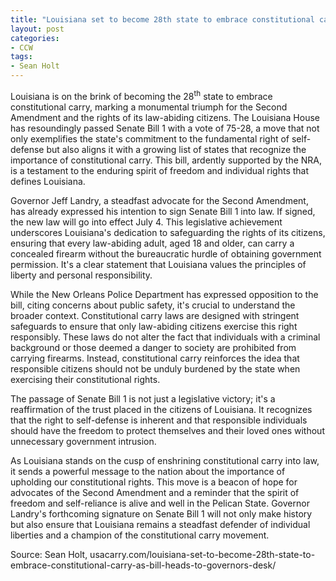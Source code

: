 ```yaml
---
title: "Louisiana set to become 28th state to embrace constitutional carry as bill heads to governor's desk"
layout: post
categories:
- CCW
tags:
- Sean Holt
---
```


Louisiana is on the brink of becoming the 28<sup>th</sup> state to embrace constitutional carry, marking a monumental triumph for the Second Amendment and the rights of its law-abiding citizens. The Louisiana House has resoundingly passed Senate Bill 1 with a vote of 75-28, a move that not only exemplifies the state's commitment to the fundamental right of self-defense but also aligns it with a growing list of states that recognize the importance of constitutional carry. This bill, ardently supported by the NRA, is a testament to the enduring spirit of freedom and individual rights that defines Louisiana.

Governor Jeff Landry, a steadfast advocate for the Second Amendment, has already expressed his intention to sign Senate Bill 1 into law. If signed, the new law will go into effect July 4. This legislative achievement underscores Louisiana's dedication to safeguarding the rights of its citizens, ensuring that every law-abiding adult, aged 18 and older, can carry a concealed firearm without the bureaucratic hurdle of obtaining government permission. It's a clear statement that Louisiana values the principles of liberty and personal responsibility.

While the New Orleans Police Department has expressed opposition to the bill, citing concerns about public safety, it's crucial to understand the broader context. Constitutional carry laws are designed with stringent safeguards to ensure that only law-abiding citizens exercise this right responsibly. These laws do not alter the fact that individuals with a criminal background or those deemed a danger to society are prohibited from carrying firearms. Instead, constitutional carry reinforces the idea that responsible citizens should not be unduly burdened by the state when exercising their constitutional rights.

The passage of Senate Bill 1 is not just a legislative victory; it's a reaffirmation of the trust placed in the citizens of Louisiana. It recognizes that the right to self-defense is inherent and that responsible individuals should have the freedom to protect themselves and their loved ones without unnecessary government intrusion.

As Louisiana stands on the cusp of enshrining constitutional carry into law, it sends a powerful message to the nation about the importance of upholding our constitutional rights. This move is a beacon of hope for advocates of the Second Amendment and a reminder that the spirit of freedom and self-reliance is alive and well in the Pelican State. Governor Landry's forthcoming signature on Senate Bill 1 will not only make history but also ensure that Louisiana remains a steadfast defender of individual liberties and a champion of the constitutional carry movement.

Source: Sean Holt, usacarry.com/louisiana-set-to-become-28th-state-to-embrace-constitutional-carry-as-bill-heads-to-governors-desk/
